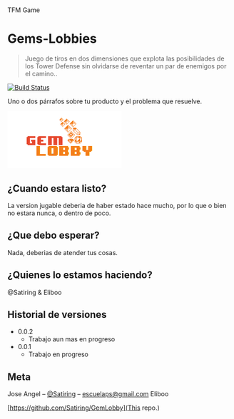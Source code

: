 # 
TFM Game
# Gems-Lobbies
> Juego de tiros en dos dimensiones que explota las posibilidades de los Tower Defense sin olvidarse de reventar un par de enemigos por el camino..

[![Build Status][travis-image]][travis-url]

Uno o dos párrafos sobre tu producto y el problema que resuelve.

![](Assets/Images/MainImage.png)

## ¿Cuando estara listo?

La version jugable deberia de haber estado hace mucho, por lo que o bien no estara nunca, o dentro de poco.

## ¿Que debo esperar?

Nada, deberias de atender tus cosas.

## ¿Quienes lo estamos haciendo?

@Satiring & Eliboo



## Historial de versiones

* 0.0.2
    * Trabajo aun mas en progreso
* 0.0.1
    * Trabajo en progreso

## Meta

Jose Angel – [@Satiring](https://twitter.com/Satiring) – escuelaps@gmail.com
Eliboo 

[https://github.com/Satiring/GemLobby](This repo.)

[travis-image]: https://img.shields.io/travis/dbader/node-datadog-metrics/master.svg?style=flat-square
[travis-url]: https://travis-ci.org/dbader/node-datadog-metrics